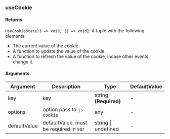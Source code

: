 ### useCookie

#### Returns
`UseCookieState)) => void, () => void]`: A tuple with the following elements:
- The current value of the cookie.
- A function to update the value of the cookie.
- A function to refresh the value of the cookie, incase other events change it.

#### Arguments
|Argument|Description|Type|DefaultValue|
|---|---|---|---|
|key|key|string  **(Required)**|-|
|options|option pass to `js-cookie`|any |-|
|defaultValue|defaultValue, must be required in ssr|string \| undefined |-|
